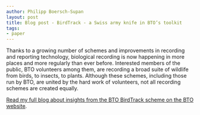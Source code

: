 ```yaml
---
author: Philipp Boersch-Supan
layout: post
title: Blog post - BirdTrack - a Swiss army knife in BTO’s toolkit
tags:
- paper
---
```


Thanks to a growing number of schemes and improvements in recording and reporting technology, biological recording is now happening in more places and more regularly than ever before. Interested members of the public, BTO volunteers among them, are recording a broad suite of wildlife from birds, to insects, to plants. Although these schemes, including those run by BTO, are united by the hard work of volunteers, not all recording schemes are created equally.

[Read my full blog about insights from the BTO BirdTrack scheme on the BTO website](http://bit.ly/BTODataBlog).

